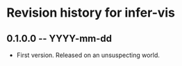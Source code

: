 # Revision history for infer-vis

## 0.1.0.0 -- YYYY-mm-dd

* First version. Released on an unsuspecting world.
